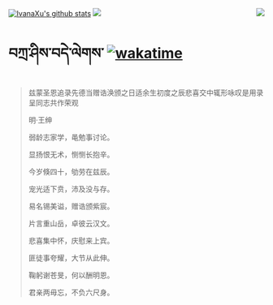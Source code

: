 [![IvanaXu's github stats](https://github-readme-stats.vercel.app/api?username=IvanaXu&show_icons=true&theme=vue-dark)](https://github.com/anuraghazra/github-readme-stats)
<img align="right" src="https://github-readme-stats.vercel.app/api/top-langs/?username=IvanaXu&langs_count=8&theme=graywhite" />
<img src="https://github-readme-stats.vercel.app/api/wakatime?username=IvanaXu&layout=compact&langs_count=8&theme=vue-dark&custom_title=Programming~Times/SinceJul.29.2021" />
# བཀྲ་ཤིས་བདེ་ལེགས་	[![wakatime](https://wakatime.com/badge/user/5043ee4a-e361-4607-9d47-d557f2005d05.svg)](https://wakatime.com/@5043ee4a-e361-4607-9d47-d557f2005d05)
> 兹蒙圣恩追录先德当赠诰涣颁之日适余生初度之辰悲喜交中辄形咏叹是用录呈同志共作荣观
>
> 明·王绅
>
> 弱龄志家学，黾勉事讨论。
> 
> 显扬恨无术，恻恻长抱辛。
> 
> 今岁倏四十，劬劳在兹辰。
> 
> 宠光适下贲，沛及没与存。
> 
> 易名锡美谥，赠诰颁紫宸。
> 
> 片言重山岳，卓彼云汉文。
> 
> 悲喜集中怀，庆慰来上宾。
> 
> 匪徒事夸耀，大节从此伸。
> 
> 鞠躬谢苍旻，何以酬明恩。
> 
> 君亲两毋忘，不负六尺身。